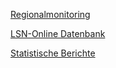 <a href="https://www.regionalmonitoring-statistik.niedersachsen.de/">Regionalmonitoring</a>

<a href="https://www1.nls.niedersachsen.de/statistik/default.asp">LSN-Online Datenbank</a>

<a href="https://www.statistik.niedersachsen.de/startseite/veroffentlichungen/statistische_berichte/statistische-berichte-niedersachsen-87713.html">Statistische Berichte</a>
